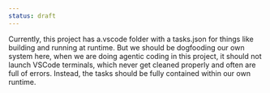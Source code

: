 ```yaml
---
status: draft
---
```


Currently, this project has a.vscode folder with a tasks.json for things like building and running at runtime. But we should be dogfooding our own system here, when we are doing agentic coding in this project, it should not launch VSCode terminals, which never get cleaned properly and often are full of errors. Instead, the tasks should be fully contained within our own runtime. 
